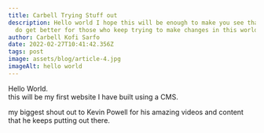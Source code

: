 ```yaml
---
title: Carbell Trying Stuff out
description: Hello world I hope this will be enough to make you see that things
  do get better for those who keep trying to make changes in this world
author: Carbell Kofi Sarfo
date: 2022-02-27T10:41:42.356Z
tags: post
image: assets/blog/article-4.jpg
imageAlt: hello world
---
```

Hello World.\
this will be my first website I have built using a CMS. 

my biggest shout out to Kevin Powell for his amazing videos and content that he keeps putting out there.